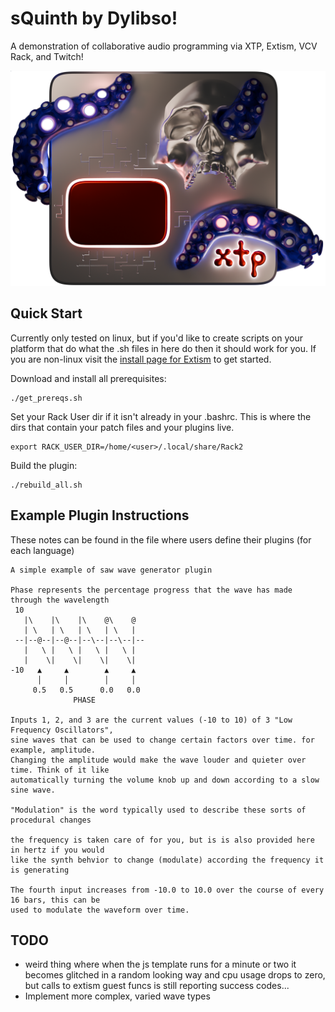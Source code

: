 # sQuinth by Dylibso!

A demonstration of collaborative audio programming via XTP, Extism, VCV Rack, and Twitch!

![Module Panel Design](/vcv_module/res/sQuinth.png)

## Quick Start

Currently only tested on linux, but if you'd like to create scripts on your platform that do what the .sh files in here do then it should work for you. If you are non-linux visit the [install page for Extism](https://extism.org/docs/install/) to get started.

Download and install all prerequisites:
```
./get_prereqs.sh
```

Set your Rack User dir if it isn't already in your .bashrc. This is where the dirs that contain your patch files and your plugins live.
```
export RACK_USER_DIR=/home/<user>/.local/share/Rack2
```

Build the plugin:
```
./rebuild_all.sh
```

## Example Plugin Instructions

These notes can be found in the file where users define their plugins (for each language)

```
A simple example of saw wave generator plugin

Phase represents the percentage progress that the wave has made through the wavelength
 10
   |\    |\    |\    @\    @
   | \   | \   | \   | \   |
 --|--@--|--@--|--\--|--\--|--
   |   \ |   \ |   \ |   \ |
   |    \|    \|    \|    \|
-10   ▲     ▲        ▲     ▲
      │     │        │     │
     0.5   0.5      0.0   0.0
              PHASE

Inputs 1, 2, and 3 are the current values (-10 to 10) of 3 "Low Frequency Oscillators",
sine waves that can be used to change certain factors over time. for example, amplitude.
Changing the amplitude would make the wave louder and quieter over time. Think of it like
automatically turning the volume knob up and down according to a slow sine wave.

"Modulation" is the word typically used to describe these sorts of procedural changes

the frequency is taken care of for you, but is is also provided here in hertz if you would
like the synth behvior to change (modulate) according the frequency it is generating

The fourth input increases from -10.0 to 10.0 over the course of every 16 bars, this can be
used to modulate the waveform over time.
```

## TODO

- weird thing where when the js template runs for a minute or two it becomes glitched in a random looking way and cpu usage drops to zero, but calls to extism guest funcs is still reporting success codes...
- Implement more complex, varied wave types
